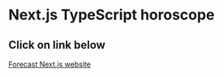 
# Next.js TypeScript horoscope

## Click on link below

 [Forecast Next.js website](https://svitlanatsupryk-jul18.github.io/nextjs-horoscope)

